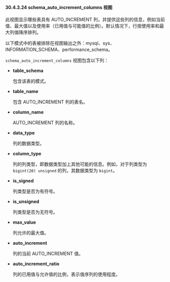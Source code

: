 #### 30.4.3.24 schema_auto_increment_columns 视图

此视图显示哪些表具有 AUTO_INCREMENT 列，并提供这些列的信息，例如当前值、最大值以及使用率（已用值与可能值的比例）。默认情况下，行按使用率和最大列值降序排列。

以下模式中的表被排除在视图输出之外：mysql、sys、INFORMATION_SCHEMA、performance_schema。

`schema_auto_increment_columns` 视图包含以下列：

- **table_schema**

  包含该表的模式。

- **table_name**

  包含 AUTO_INCREMENT 列的表名。

- **column_name**

  AUTO_INCREMENT 列的名称。

- **data_type**

  列的数据类型。

- **column_type**

  列的列类型，即数据类型加上其他可能的信息。例如，对于列类型为 `bigint(20) unsigned` 的列，其数据类型为 `bigint`。

- **is_signed**

  列类型是否为有符号。

- **is_unsigned**

  列类型是否为无符号。

- **max_value**

  列允许的最大值。

- **auto_increment**

  列的当前 AUTO_INCREMENT 值。

- **auto_increment_ratio**

  列的已用值与允许值的比例，表示值序列的使用程度。